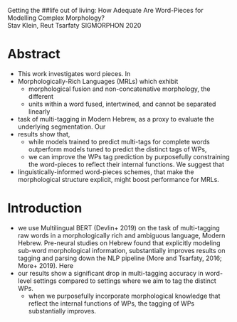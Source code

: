 Getting the ##life out of living: 
  How Adequate Are Word-Pieces for Modelling Complex Morphology?  
Stav Klein, Reut Tsarfaty
    SIGMORPHON 2020

# Abstract

* This work investigates word pieces. In 
* Morphologically-Rich Languages (MRLs) which exhibit 
  * morphological fusion and non-concatenative morphology, the different 
  * units within a word fused, intertwined, and cannot be separated linearly
* task of multi-tagging in Modern Hebrew, as 
  a proxy to evaluate the underlying segmentation. Our 
* results show that, 
  * while models trained to predict multi-tags for complete words outperform
    models tuned to predict the distinct tags of WPs, 
  * we can improve the WPs tag prediction by purposefully constraining the
    word-pieces to reflect their internal functions. We suggest that
* linguistically-informed word-pieces schemes, that make the morphological
  structure explicit, might boost performance for MRLs.

# Introduction

* we use Multilingual BERT (Devlin+ 2019) on the task of multi-tagging raw words
  in a morphologically rich and ambiguous language, Modern Hebrew.  Pre-neural
  studies on Hebrew found that explicitly modeling sub-word morphological
  information, substantially improves results on tagging and parsing down the
  NLP pipeline (More and Tsarfaty, 2016; More+ 2019). Here 
* our results show a significant drop in multi-tagging accuracy in word-level
  settings compared to settings where we aim to tag the distinct WPs.
  * when we purposefully incorporate morphological knowledge that reflect the
    internal functions of WPs, the tagging of WPs substantially improves.
